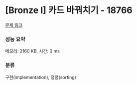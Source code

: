 # [Bronze I] 카드 바꿔치기 - 18766 

[문제 링크](https://www.acmicpc.net/problem/18766) 

### 성능 요약

메모리: 2160 KB, 시간: 0 ms

### 분류

구현(implementation), 정렬(sorting)

